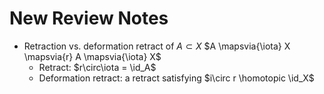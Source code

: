 # New Review Notes

- Retraction vs. deformation retract of $A\subset X$
  $A \mapsvia{\iota} X \mapsvia{r} A \mapsvia{\iota} X$
  - Retract: 
     $r\circ\iota = \id_A$
  - Deformation retract: a retract satisfying
     $i\circ r \homotopic \id_X$